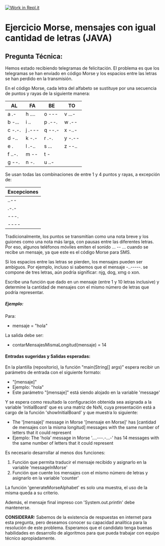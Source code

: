 [![Work in Repl.it](https://classroom.github.com/assets/work-in-replit-14baed9a392b3a25080506f3b7b6d57f295ec2978f6f33ec97e36a161684cbe9.svg)](https://classroom.github.com/online_ide?assignment_repo_id=5337080&assignment_repo_type=AssignmentRepo)
# Ejercicio Morse, mensajes con igual cantidad de letras (JAVA)

## Pregunta Técnica:

Hemos estado recibiendo telegramas de felicitación. El problema es que los telegramas se han enviado en código Morse y los espacios entre las letras se han perdido en la transmisión.

En el código Morse, cada letra del alfabeto se sustituye por una secuencia de puntos y rayas de la siguiente manera:

| AL | FA | BE | TO |
| --- | --- | --- | --- |
| a   .-      | h   ....    | o   ---     | v   ...- |
| b   -...    | i   ..      | p   .--.    | w   .--  |
| c   -.-.    | j   .---    | q   --.-    | x   -..- |
| d   -..     | k   -.-     | r   .-.     | y   -.-- |
| e   .       | l   .-..    | s   ...     | z   --.. |
| f   ..-.    | m   --      | t   -       |          |
| g   --.     | n   -.      | u   ..-     |          |

Se usan todas las combinaciones de entre 1 y 4 puntos y rayas, a excepción de:

| Excepciones |
| --- |
| ..-- |
| .-.- |
| ---. |
| ---- |

Tradicionalmente, los puntos se transmitían como una nota breve y los guiones como una nota más larga, con pausas entre las diferentes letras. Por eso, algunos teléfonos móviles emiten el sonido ... -- ... cuando se recibe un mensaje, ya que este es el código Morse para SMS.

Si los espacios entre las letras se pierden, los mensajes pueden ser ambiguos. Por ejemplo, incluso si sabemos que el mensaje -..-----. se compone de tres letras, aún podría significar: njg, dog, xmg o xon.

Escribe una función que dado en un mensaje (entre 1 y 10 letras inclusive) y determine la cantidad de mensajes con el mismo número de letras que podría representar.


##### Ejemplo:

Para:

- mensaje = "hola"

La salida debe ser:

- contarMensajesMismaLongitud(mensaje) = 14


#### Entradas sugeridas y Salidas esperadas:

En la plantilla (repositorio), la función "main(String[] args)" espera recibir un parámetro de entrada con el siguiente formato:

- "[mensaje]"
- Ejemplo: "hola"
- Este parámetro "[mensaje]" está siendo alojado en la variable 'message'

Y se espera como resultado la configuración obtenida sea asignada a la variable 'initialBoard' que es una matriz de NxN, cuya presentación está a cargo de la función 'showInitialBoard' y que muestra lo siguiente:

- The '[mensaje]' message in Morse '[mensaje en Morse]' has [cantidad de mensajes con la misma longitud] messages with the same number of letters that it could represent
- Ejemplo: The 'hola' message in Morse '....---.-...-' has 14 messages with the same number of letters that it could represent

Es necesario desarrollar al menos dos funciones:

1. Función que permita traducir el mensaje recibido y asignarlo en la variable 'messageInMorse'
2. Función que cuente los mensajes con el mismo número de letras y asignarlo en la variable 'counter'

La función 'generateMorseAlphabet' es solo una muestra, el uso de la misma queda a su criterio.

Además, el mensaje final impreso con 'System.out.println' debe mantenerse.

**CONSIDERAR:** Sabemos de la existencia de respuestas en internet para esta pregunta, pero deseamos conocer su capacidad analítica para la resolución de este problema. Esperamos que el candidato tenga buenas habilidades en desarrollo de algoritmos para que pueda trabajar con equipo técnico apropiadamente.
